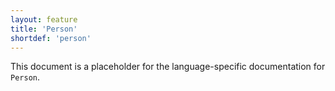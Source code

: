 ```yaml
---
layout: feature
title: 'Person'
shortdef: 'person'
---
```


This document is a placeholder for the language-specific documentation
for `Person`.
